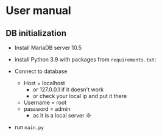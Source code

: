 # User manual

## DB initialization
* Install MariaDB server 10.5


* install Python 3.9 with packages from `requirements.txt`:

* Connect to database
  * Host = localhost
    * or 127.0.0.1 if it doesn't work
    * or check your local ip and put it there
  * Username = root
  * password = admin
    * as it is a local server ☼

* run `main.py`
